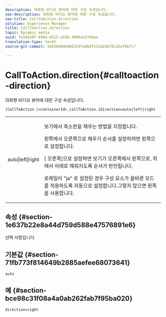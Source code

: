```yaml
---
description: 대화형 비디오 뷰어에 대한 구성 속성입니다.
seo-description: 대화형 비디오 뷰어에 대한 구성 속성입니다.
seo-title: CallToAction.direction
solution: Experience Manager
title: CallToAction.direction
topic: Dynamic media
uuid: fe182e8f-696d-4515-afdb-49964a374dae
translation-type: tm+mt
source-git-commit: 16838d04b005224fad6df215ab5bf8c25ef86fc7

---
```



# CallToAction.direction{#calltoaction-direction}

대화형 비디오 뷰어에 대한 구성 속성입니다.

`[CallToAction.|<containerId>_callToAction.]direction=auto|left|right`

<table id="table_441553CD34C94A58A9D7CBF772DEDDB6"> 
 <tbody> 
  <tr> 
   <td colname="col1"> <p> <span class="codeph"> auto|left|right </span> </p> </td> 
   <td colname="col2"> <p> 보기에서 축소판을 채우는 방법을 지정합니다. </p> <p>왼쪽에서 <span class="codeph"> 오른쪽으로 </span> 채우기 순서를 설정하려면 왼쪽으로 설정합니다. </p> <p>[ <span class="codeph"> 오른쪽]으로 </span> 설정하면 보기가 오른쪽에서 왼쪽으로, 위에서 아래로 채워지도록 순서가 반전됩니다. </p> <p>로케일이 <span class="codeph"> "ja" </span> 로 설정된 경우 구성 요소가 올바른 모드를 적용하도록 <span class="codeph"> 자동으로 </span>설정합니다.그렇지 않으면 <span class="codeph"> 왼쪽을 </span> 사용합니다. </p> </td> 
  </tr> 
 </tbody> 
</table>

## 속성 {#section-1e637b22e8a44d759d588e47576891e6}

선택 사항입니다.

## 기본값 {#section-71fb773f814649b2885aefee68073641}

`auto`

## 예 {#section-bce98c31f08a4a0ab262fab7f95ba020}

```
direction=right
```

